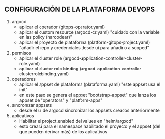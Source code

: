 CONFIGURACIÓN DE LA PLATAFORMA DEVOPS
--------------------------------------

1. argocd
   - aplicar el operador (gitops-operator.yaml)
   - aplicar el custom resource (argocd-cr.yaml) "cuidado con la variable en las policy (harcodear)"
   - aplicar el proyecto de plataforma (platform-gitops-project.yaml) "añadir el repo y credenciales desde ui para añadirlo a scoped"
2. permisos
   - aplicar el cluster role (argocd-application-controller-cluster-role.yaml)
   - aplicar el cluster role binding (argocd-application-controller-clusterrolebinding.yaml)
3. operadores
   - aplicar el appset de plataforma (plataforma.yaml) "este appset usa el init"
   - en este paso se genera el appset "bootstrap-appset" que lanza los appset de "operators" y "platform-apps"
4. sincronizar appsets
   - desde el ui de argocd sincronizar los appsets creados anteriormente
5. aplicativos
   - Habilitar el project.enabled del values en "helm/argocd"
   - esto creará para el namespace habilitado el proyecto y el appset (del que pueden derivar más) de los aplicativos